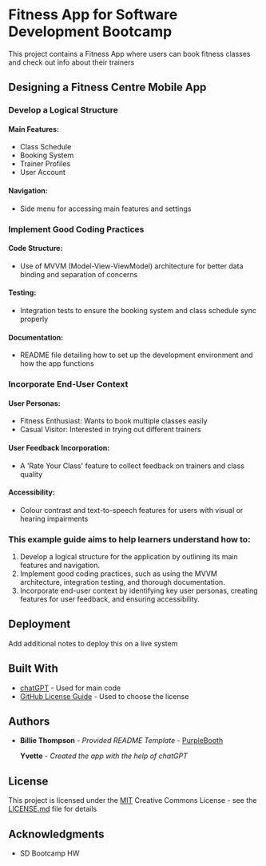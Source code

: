 # Fitness App for Software Development Bootcamp

This project contains a Fitness App where users can book fitness classes and check out info about their trainers

## Designing a Fitness Centre Mobile App

### Develop a Logical Structure
#### Main Features: 
  - Class Schedule
  - Booking System
  - Trainer Profiles
  - User Account
#### Navigation: 
  - Side menu for accessing main features and settings

### Implement Good Coding Practices
#### Code Structure: 
  - Use of MVVM (Model-View-ViewModel) architecture for better data binding and separation of concerns
#### Testing: 
  - Integration tests to ensure the booking system and class schedule sync properly
#### Documentation: 
  - README file detailing how to set up the development environment and how the app functions

### Incorporate End-User Context
#### User Personas: 
  - Fitness Enthusiast: Wants to book multiple classes easily
  - Casual Visitor: Interested in trying out different trainers
#### User Feedback Incorporation: 
  - A 'Rate Your Class' feature to collect feedback on trainers and class quality
#### Accessibility: 
  - Colour contrast and text-to-speech features for users with visual or hearing impairments

### This example guide aims to help learners understand how to:
1. Develop a logical structure for the application by outlining its main features and navigation.
2. Implement good coding practices, such as using the MVVM architecture, integration testing, and thorough documentation.
3. Incorporate end-user context by identifying key user personas, creating features for user feedback, and ensuring accessibility.

## Deployment

Add additional notes to deploy this on a live system

## Built With

  - [chatGPT](https://chatGPT.com) - Used
    for main code
  - [GitHub License Guide]([https://creativecommons.org](https://choosealicense.com/)/) - Used to choose
    the license

## Authors

  - **Billie Thompson** - *Provided README Template* -
    [PurpleBooth](https://github.com/PurpleBooth)

    **Yvette** - *Created the app with the help of chatGPT*

<!-- See also the list of
[contributors](https://github.com/PurpleBooth/a-good-readme-template/contributors)
who participated in this project. -->

## License

This project is licensed under the [MIT](LICENSE.md)
Creative Commons License - see the [LICENSE.md](LICENSE.md) file for
details

## Acknowledgments

  - SD Bootcamp HW
